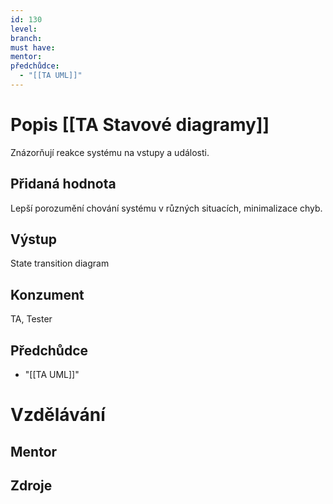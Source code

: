 ```yaml
---
id: 130
level: 
branch: 
must have: 
mentor: 
předchůdce: 
  - "[[TA UML]]"
---
```



# Popis [[TA Stavové diagramy]]
Znázorňují reakce systému na vstupy a události.

## Přidaná hodnota
Lepší porozumění chování systému v různých situacích, minimalizace chyb.

## Výstup
State transition diagram

## Konzument
TA, Tester

## Předchůdce

  - "[[TA UML]]"

# Vzdělávání


## Mentor


## Zdroje